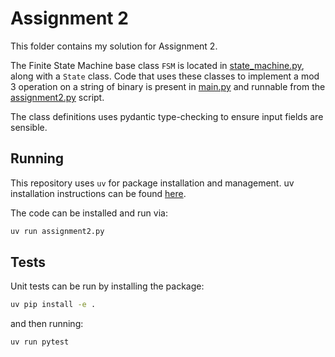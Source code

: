 # Assignment 2

This folder contains my solution for Assignment 2.

The Finite State Machine base class `FSM` is located in
[state_machine.py](src/assignment_2/state_machine.py), along with a `State` class.
Code that uses these classes to implement a mod 3 operation on a string of binary is
present in [main.py](src/assignment_2/main.py) and runnable from the
[assignment2.py](assignment2.py) script.

The class definitions uses pydantic type-checking to ensure input fields are sensible.

## Running

This repository uses `uv` for package installation and management. uv installation instructions can be found
[here](https://docs.astral.sh/uv/getting-started/installation/).

The code can be installed and run via:
```bash
uv run assignment2.py
```

## Tests

Unit tests can be run by installing the package:
```bash
uv pip install -e .
```

and then running:
```bash
uv run pytest
```

